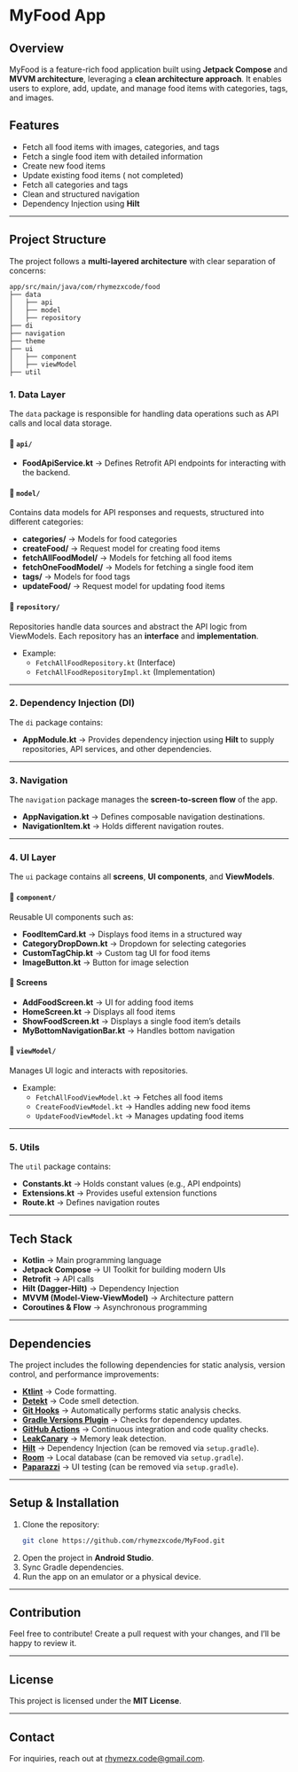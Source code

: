 # MyFood App

## Overview
MyFood is a feature-rich food application built using **Jetpack Compose** and **MVVM architecture**, leveraging a **clean architecture approach**. It enables users to explore, add, update, and manage food items with categories, tags, and images.

## Features
- Fetch all food items with images, categories, and tags
- Fetch a single food item with detailed information
- Create new food items
- Update existing food items  ( not completed)
- Fetch all categories and tags
- Clean and structured navigation
- Dependency Injection using **Hilt**

---

## Project Structure

The project follows a **multi-layered architecture** with clear separation of concerns:

```
app/src/main/java/com/rhymezxcode/food
├── data
│   ├── api
│   ├── model
│   ├── repository
├── di
├── navigation
├── theme
├── ui
│   ├── component
│   ├── viewModel
├── util
```

### 1. **Data Layer**
The `data` package is responsible for handling data operations such as API calls and local data storage.

#### 📌 `api/`
- **FoodApiService.kt** → Defines Retrofit API endpoints for interacting with the backend.

#### 📌 `model/`
Contains data models for API responses and requests, structured into different categories:
- **categories/** → Models for food categories
- **createFood/** → Request model for creating food items
- **fetchAllFoodModel/** → Models for fetching all food items
- **fetchOneFoodModel/** → Models for fetching a single food item
- **tags/** → Models for food tags
- **updateFood/** → Request model for updating food items

#### 📌 `repository/`
Repositories handle data sources and abstract the API logic from ViewModels. Each repository has an **interface** and **implementation**.
- Example:
  - `FetchAllFoodRepository.kt` (Interface)
  - `FetchAllFoodRepositoryImpl.kt` (Implementation)

---

### 2. **Dependency Injection (DI)**
The `di` package contains:
- **AppModule.kt** → Provides dependency injection using **Hilt** to supply repositories, API services, and other dependencies.

---

### 3. **Navigation**
The `navigation` package manages the **screen-to-screen flow** of the app.
- **AppNavigation.kt** → Defines composable navigation destinations.
- **NavigationItem.kt** → Holds different navigation routes.

---

### 4. **UI Layer**
The `ui` package contains all **screens**, **UI components**, and **ViewModels**.

#### 📌 `component/`
Reusable UI components such as:
- **FoodItemCard.kt** → Displays food items in a structured way
- **CategoryDropDown.kt** → Dropdown for selecting categories
- **CustomTagChip.kt** → Custom tag UI for food items
- **ImageButton.kt** → Button for image selection

#### 📌 Screens
- **AddFoodScreen.kt** → UI for adding food items
- **HomeScreen.kt** → Displays all food items
- **ShowFoodScreen.kt** → Displays a single food item’s details
- **MyBottomNavigationBar.kt** → Handles bottom navigation

#### 📌 `viewModel/`
Manages UI logic and interacts with repositories.
- Example:
  - `FetchAllFoodViewModel.kt` → Fetches all food items
  - `CreateFoodViewModel.kt` → Handles adding new food items
  - `UpdateFoodViewModel.kt` → Manages updating food items

---

### 5. **Utils**
The `util` package contains:
- **Constants.kt** → Holds constant values (e.g., API endpoints)
- **Extensions.kt** → Provides useful extension functions
- **Route.kt** → Defines navigation routes

---

## Tech Stack
- **Kotlin** → Main programming language
- **Jetpack Compose** → UI Toolkit for building modern UIs
- **Retrofit** → API calls
- **Hilt (Dagger-Hilt)** → Dependency Injection
- **MVVM (Model-View-ViewModel)** → Architecture pattern
- **Coroutines & Flow** → Asynchronous programming

---

## Dependencies
The project includes the following dependencies for static analysis, version control, and performance improvements:

- **[Ktlint](/documentation/StaticAnalysis.md)** → Code formatting.
- **[Detekt](/documentation/StaticAnalysis.md)** → Code smell detection.
- **[Git Hooks](/documentation/GitHooks.md)** → Automatically performs static analysis checks.
- **[Gradle Versions Plugin](/documentation/VersionsPlugin.md)** → Checks for dependency updates.
- **[GitHub Actions](/documentation/GitHubActions.md)** → Continuous integration and code quality checks.
- **[LeakCanary](https://square.github.io/leakcanary/)** → Memory leak detection.
- **[Hilt](https://developer.android.com/training/dependency-injection/hilt-android)** → Dependency Injection (can be removed via `setup.gradle`).
- **[Room](https://developer.android.com/training/data-storage/room)** → Local database (can be removed via `setup.gradle`).
- **[Paparazzi](https://github.com/cashapp/paparazzi)** → UI testing (can be removed via `setup.gradle`).

---

## Setup & Installation
1. Clone the repository:
   ```bash
   git clone https://github.com/rhymezxcode/MyFood.git
   ```
2. Open the project in **Android Studio**.
3. Sync Gradle dependencies.
4. Run the app on an emulator or a physical device.

---

## Contribution
Feel free to contribute! Create a pull request with your changes, and I’ll be happy to review it.

---

## License
This project is licensed under the **MIT License**.

---

## Contact
For inquiries, reach out at [rhymezx.code@gmail.com](mailto:rhymezx.code@gmail.com).


